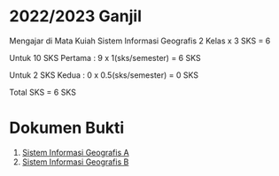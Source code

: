 # 2022/2023 Ganjil

Mengajar di Mata Kuiah Sistem Informasi Geografis
2 Kelas x 3 SKS = 6

Untuk 10 SKS Pertama :
9 x 1(sks/semester) = 6 SKS

Untuk 2 SKS Kedua :
0 x 0.5(sks/semester) = 0 SKS

Total SKS = 6 SKS

# Dokumen Bukti

1. [Sistem Informasi Geografis A](gis3a.pdf)
2. [Sistem Informasi Geografis B](gis3b.pdf)
